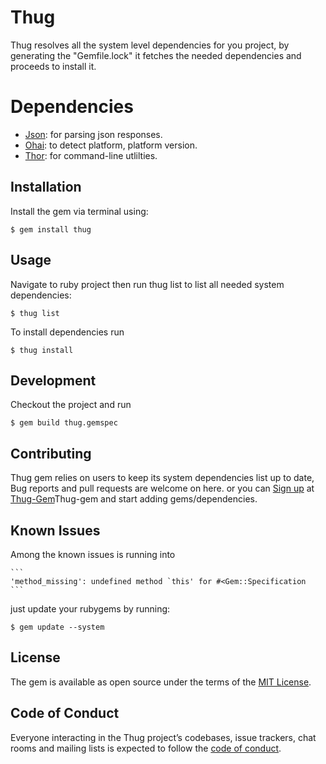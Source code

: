 # Thug

Thug resolves all the system level dependencies for you project, by generating the "Gemfile.lock" it fetches the needed dependencies and proceeds to install it.

# Dependencies

* [Json](https://rubygems.org/gems/json): for parsing json responses.
* [Ohai](https://github.com/opscode/ohai): to detect platform, platform version.
* [Thor](https://github.com/erikhuda/thor): for command-line utlilties.


## Installation

Install the gem via terminal using: 

    $ gem install thug

## Usage

Navigate to ruby project then run thug list to list all needed system dependencies:

	$ thug list

To install dependencies run

	$ thug install

## Development

Checkout the project and run 

	$ gem build thug.gemspec

## Contributing

Thug gem relies on users to keep its system dependencies list up to date, Bug reports and pull requests are welcome on here. or you can [Sign up](http://13.95.24.166:1337/register) at [Thug-Gem](http://13.95.24.166:1337)Thug-gem and start adding gems/dependencies.

## Known Issues

Among the known issues is running into

	```
	'method_missing': undefined method `this' for #<Gem::Specification
	```

just update your rubygems by running:

	$ gem update --system

## License

The gem is available as open source under the terms of the [MIT License](http://opensource.org/licenses/MIT).

## Code of Conduct

Everyone interacting in the Thug project’s codebases, issue trackers, chat rooms and mailing lists is expected to follow the [code of conduct](https://github.com/sherifalaa55/thug/blob/master/CODE_OF_CONDUCT.md).
